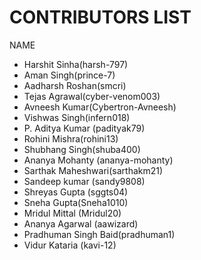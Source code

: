 # CONTRIBUTORS LIST

NAME 

* Harshit Sinha(harsh-797)
* Aman Singh(prince-7)
* Aadharsh Roshan(smcri)
* Tejas Agrawal(cyber-venom003)
* Avneesh Kumar(Cybertron-Avneesh)
* Vishwas Singh(infern018)
* P. Aditya Kumar (padityak79)
* Rohini Mishra(rohini13)
* Shubhang Singh(shuba400)
* Ananya Mohanty (ananya-mohanty)
* Sarthak Maheshwari(sarthakm21)
* Sandeep kumar (sandy9808)
* Shreyas Gupta (sggts04)
* Sneha Gupta(Sneha1010)
* Mridul Mittal (Mridul20)
* Ananya Agarwal (aawizard)
* Pradhuman Singh Baid(pradhuman1) 
* Vidur Kataria (kavi-12)
